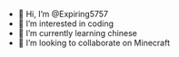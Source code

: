 - 👋 Hi, I’m @Expiring5757
- 👀 I’m interested in coding
- 🌱 I’m currently learning chinese
- 💞️ I’m looking to collaborate on Minecraft

<!---
Expiring5757/Expiring5757 is a ✨ special ✨ repository because its `README.md` (this file) appears on your GitHub profile.
You can click the Preview link to take a look at your changes.
--->
